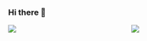### Hi there 👋
<div style="display: flex;width:100%;justify-content: space-between;"> 
<img style="flex: 1;"  src="https://github-readme-stats.vercel.app/api?username=Richard-Choooou&show_icons=true&hide=contribs&count_private=true&include_all_commits=true" />
<img style="flex: 1;"  src="https://github-readme-stats.vercel.app/api/top-langs/?username=Richard-Choooou&layout=compact&count_private=true" />
</div>
<!--
**Richard-Choooou/Richard-Choooou** is a ✨ _special_ ✨ repository because its `README.md` (this file) appears on your GitHub profile.

Here are some ideas to get you started:

- 🔭 I’m currently working on ...
- 🌱 I’m currently learning ...
- 👯 I’m looking to collaborate on ...
- 🤔 I’m looking for help with ...
- 💬 Ask me about ...
- 📫 How to reach me: ...
- 😄 Pronouns: ...
- ⚡ Fun fact: ...
-->
